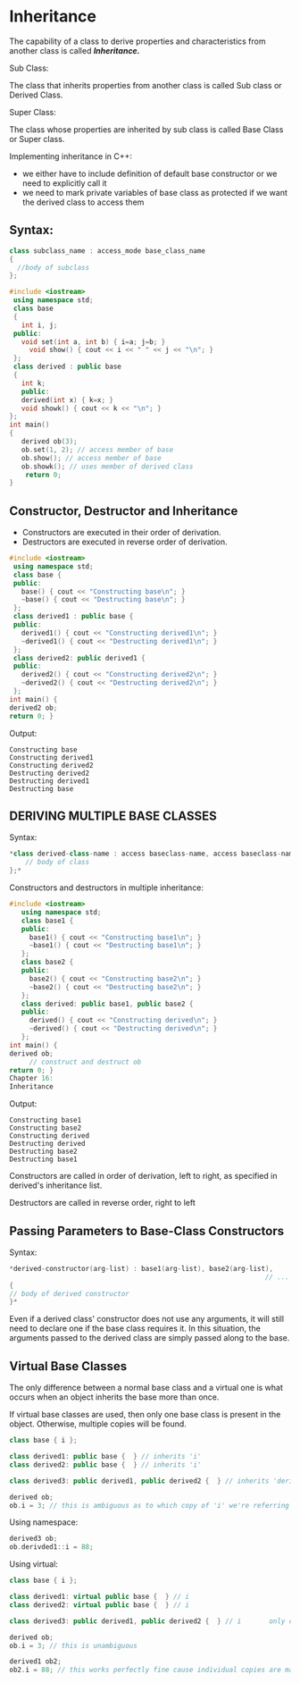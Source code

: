 # Inheritance

The capability of a class to derive properties and characteristics from another class is called ***Inheritance.***

Sub Class:

The class that inherits properties from another class is called Sub class or Derived Class.

Super Class:

The class whose properties are inherited by sub class is called Base Class or Super class.

Implementing inheritance in C++:

- we either have to include definition of default base constructor or we need to explicitly call it
- we need to mark private variables of base class as protected if we want the derived class to access them


## **Syntax**:

```cpp
class subclass_name : access_mode base_class_name
{
  //body of subclass
};
```

```cpp
#include <iostream>
 using namespace std;
 class base 
 {
   int i, j;
 public:
   void set(int a, int b) { i=a; j=b; }
	 void show() { cout << i << " " << j << "\n"; }
 };
 class derived : public base 
 {
   int k;
   public:
   derived(int x) { k=x; }
   void showk() { cout << k << "\n"; }
};
int main() 
{
   derived ob(3);
   ob.set(1, 2); // access member of base
   ob.show(); // access member of base
   ob.showk(); // uses member of derived class
	return 0; 
}
```

## Constructor, Destructor and Inheritance

- Constructors are executed in their order of derivation.
- Destructors are executed in reverse order of derivation.

```cpp
#include <iostream>
 using namespace std;
 class base {
 public:
   base() { cout << "Constructing base\n"; }
   ~base() { cout << "Destructing base\n"; }
 };
 class derived1 : public base {
 public:
   derived1() { cout << "Constructing derived1\n"; }
   ~derived1() { cout << "Destructing derived1\n"; }
 };
 class derived2: public derived1 {
 public:
   derived2() { cout << "Constructing derived2\n"; }
   ~derived2() { cout << "Destructing derived2\n"; }
 };
int main() {
derived2 ob;
return 0; }

```

Output:

`Constructing base` <br>
`Constructing derived1` <br>
`Constructing derived2` <br>
`Destructing derived2` <br>
`Destructing derived1` <br>
`Destructing base` <br>

## DERIVING MULTIPLE BASE CLASSES

Syntax:

```cpp
*class derived-class-name : access baseclass-name, access baseclass-name { 
	// body of class
};*
```

Constructors and destructors in multiple inheritance:

```cpp
#include <iostream>
   using namespace std;
   class base1 {
   public:
     base1() { cout << "Constructing base1\n"; }
     ~base1() { cout << "Destructing base1\n"; }
   };
   class base2 {
   public:
     base2() { cout << "Constructing base2\n"; }
     ~base2() { cout << "Destructing base2\n"; }
   };
   class derived: public base1, public base2 {
   public:
     derived() { cout << "Constructing derived\n"; }
     ~derived() { cout << "Destructing derived\n"; }
   };
int main() {
derived ob;
     // construct and destruct ob
return 0; }
Chapter 16:
Inheritance
```

Output:

`Constructing base1`<br>
`Constructing base2`<br>
`Constructing derived`<br>
`Destructing derived`<br>
`Destructing base2`<br>
`Destructing base1`<br>

Constructors are called in order of derivation, left to right, as specified in derived's inheritance list.

Destructors are called in reverse order, right to left

## Passing Parameters to Base-Class Constructors

Syntax:

```cpp
*derived-constructor(arg-list) : base1(arg-list), base2(arg-list),
																// ... baseN(arg-list)
{
// body of derived constructor
}*
```

Even if a derived class' constructor does not use any arguments, it will still need to declare one if the base class requires it. In this situation, the arguments passed to the derived class are simply passed along to the base.

## Virtual Base Classes

The only difference between a normal base class and a virtual one is what occurs when an object inherits the base more than once. 

If virtual base classes are used, then only one base class is present in the object. Otherwise, multiple copies will be found.

```cpp
class base { i };

class derived1: public base {  } // inherits 'i'
class derived2: public base {  } // inherits 'i'

class derived3: public derived1, public derived2 {  } // inherits 'derived1::i', 'derived2::i'. i.e. two copies of 'i' 

derived ob;
ob.i = 3; // this is ambiguous as to which copy of 'i' we're referring to
```

Using namespace:

```cpp
derived3 ob;
ob.derivded1::i = 88;
```

Using virtual:

```cpp
class base { i };

class derived1: virtual public base {  } // i
class derived2: virtual public base {  } // i

class derived3: public derived1, public derived2 {  } // i       only one copy created

derived ob;
ob.i = 3; // this is unambiguous

derived1 ob2;
ob2.i = 88; // this works perfectly fine cause individual copies are maintained
```